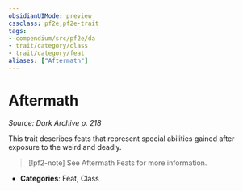 ```yaml
---
obsidianUIMode: preview
cssclass: pf2e,pf2e-trait
tags:
- compendium/src/pf2e/da
- trait/category/class
- trait/category/feat
aliases: ["Aftermath"]
---
```

# Aftermath  
*Source: Dark Archive p. 218*  

This trait describes feats that represent special abilities gained after exposure to the weird and deadly.

> [!pf2-note]
> See Aftermath Feats for more information.

- **Categories**: Feat, Class